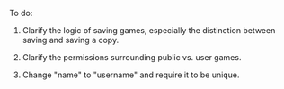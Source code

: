To do:

1) Clarify the logic of saving games, especially the distinction between saving and saving a copy.

2) Clarify the permissions surrounding public vs. user games.

3) Change "name" to "username" and require it to be unique.